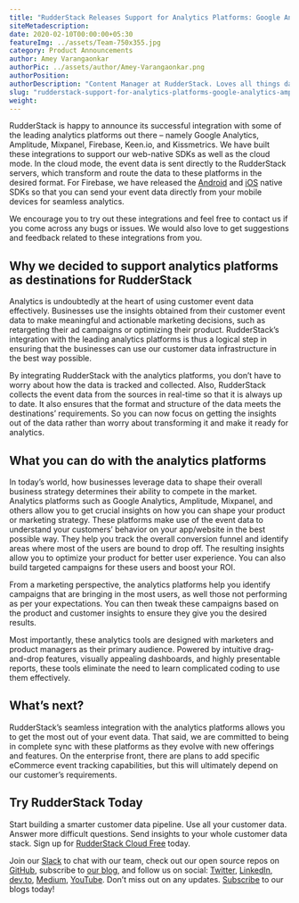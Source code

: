 ```yaml
---
title: "RudderStack Releases Support for Analytics Platforms: Google Analytics, Amplitude, Firebase, Kissmetrics, Mixpanel, and Keen.io"
siteMetadescription:
date: 2020-02-10T00:00:00+05:30
featureImg: ../assets/Team-750x355.jpg
category: Product Announcements
author: Amey Varangaonkar
authorPic: ../assets/author/Amey-Varangaonkar.png
authorPosition: 
authorDescription: "Content Manager at RudderStack. Loves all things data. Manchester United, music, and sci-fi fan, among other things."
slug: "rudderstack-support-for-analytics-platforms-google-analytics-amplitude-firebase-kissmetrics-mixpanel-keenio"
weight: 
---
```

RudderStack is happy to announce its successful integration with some of the leading analytics platforms out there – namely Google Analytics, Amplitude, Mixpanel, Firebase, Keen.io, and Kissmetrics. We have built these integrations to support our web-native SDKs as well as the cloud mode. In the cloud mode, the event data is sent directly to the RudderStack servers, which transform and route the data to these platforms in the desired format. For Firebase, we have released the [Android](https://github.com/rudderlabs/rudder-integration-firebase-android) and [iOS](https://github.com/rudderlabs/rudder-integration-firebase-ios) native SDKs so that you can send your event data directly from your mobile devices for seamless analytics.  

We encourage you to try out these integrations and feel free to contact us if you come across any bugs or issues. We would also love to get suggestions and feedback related to these integrations from you.  

**Why we decided to support analytics platforms as destinations for RudderStack**
---------------------------------------------------------------------------------

Analytics is undoubtedly at the heart of using customer event data effectively. Businesses use the insights obtained from their customer event data to make meaningful and actionable marketing decisions, such as retargeting their ad campaigns or optimizing their product. RudderStack’s integration with the leading analytics platforms is thus a logical step in ensuring that the businesses can use our customer data infrastructure in the best way possible.   

By integrating RudderStack with the analytics platforms, you don’t have to worry about how the data is tracked and collected. Also, RudderStack collects the event data from the sources in real-time so that it is always up to date. It also ensures that the format and structure of the data meets the destinations’ requirements. So you can now focus on getting the insights out of the data rather than worry about transforming it and make it ready for analytics.

**What you can do with the analytics platforms**
------------------------------------------------

In today’s world, how businesses leverage data to shape their overall business strategy determines their ability to compete in the market. Analytics platforms such as Google Analytics, Amplitude, Mixpanel, and others allow you to get crucial insights on how you can shape your product or marketing strategy. These platforms make use of the event data to understand your customers’ behavior on your app/website in the best possible way. They help you track the overall conversion funnel and identify areas where most of the users are bound to drop off. The resulting insights allow you to optimize your product for better user experience. You can also build targeted campaigns for these users and boost your ROI.  

From a marketing perspective, the analytics platforms help you identify campaigns that are bringing in the most users, as well those not performing as per your expectations. You can then tweak these campaigns based on the product and customer insights to ensure they give you the desired results.  

Most importantly, these analytics tools are designed with marketers and product managers as their primary audience. Powered by intuitive drag-and-drop features, visually appealing dashboards, and highly presentable reports, these tools eliminate the need to learn complicated coding to use them effectively.

**What’s next?**
----------------

RudderStack’s seamless integration with the analytics platforms allows you to get the most out of your event data. That said, we are committed to being in complete sync with these platforms as they evolve with new offerings and features. On the enterprise front, there are plans to add specific eCommerce event tracking capabilities, but this will ultimately depend on our customer’s requirements.  

## Try RudderStack Today

Start building a smarter customer data pipeline. Use all your customer data. Answer more difficult questions. Send insights to your whole customer data stack. Sign up for [RudderStack Cloud Free](https://app.rudderlabs.com/signup?type=freetrial) today.

Join our [Slack](https://resources.rudderstack.com/join-rudderstack-slack) to chat with our team, check out our open source repos on [GitHub](https://github.com/rudderlabs), subscribe to [our blog](https://rudderstack.com/blog/), and follow us on social: [Twitter](https://twitter.com/RudderStack), [LinkedIn](https://www.linkedin.com/company/rudderlabs/), [dev.to](https://dev.to/rudderstack), [Medium](https://rudderstack.medium.com/), [YouTube](https://www.youtube.com/channel/UCgV-B77bV_-LOmKYHw8jvBw). Don’t miss out on any updates. [Subscribe](https://rudderstack.com/blog/) to our blogs today!